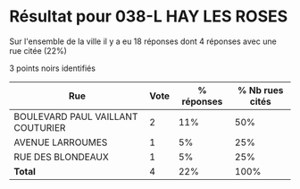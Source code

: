 # Résultat pour 038-L HAY LES ROSES

Sur l'ensemble de la ville il y a eu 18 réponses dont 4 réponses avec une rue citée (22%)

3 points noirs identifiés

| Rue | Vote | % réponses | % Nb rues cités|
|-----|------|------------|----------------|
| BOULEVARD PAUL VAILLANT COUTURIER | 2 | 11% | 50%|
| AVENUE LARROUMES | 1 | 5% | 25%|
| RUE DES BLONDEAUX | 1 | 5% | 25%|
| **Total** | 4 | 22% | 100%|
